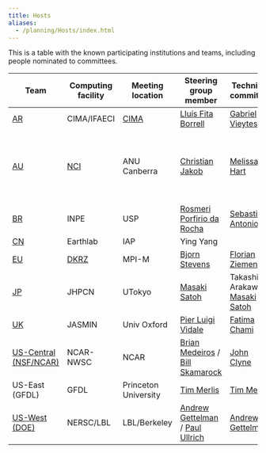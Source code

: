 ```yaml
---
title: Hosts
aliases: 
  - /planning/Hosts/index.html
---
```

This is a table with the known participating institutions and teams, including people nominated to committees.

| Team | Computing facility | Meeting location | Steering group member | Technical committee | Logistics committee | *Associated Project(s)* |
| -------- | -------- | -------- | -------- | -------- | -------- | -------- |
| [AR](https://forms.gle/TSDNpGWY7UnQhr4u5) | CIMA/IFAECI| [CIMA](https://www.cima.fcen.uba.ar/) | [Lluís Fita Borrell](https://orcid.org/0000-0002-6046-4806) | [Gabriel Vieytes](https://www.cima.fcen.uba.ar/ppersonal.php?p=59) | [Lluís Fita Borrell](https://orcid.org/0000-0002-6046-4806)| |
| [AU](https://www.21centuryweather.org.au/graduate-colloquium-wcrp-hackathon/) | [NCI](https://nci.org.au/) | ANU Canberra | [Christian Jakob](https://www.21centuryweather.org.au/profile/christian-jakob) | [Melissa Hart](https://www.21centuryweather.org.au/profile/melissa-hart) | [Melissa Hart](https://www.21centuryweather.org.au/profile/melissa-hart)  | [ARC Centre of Excellence for the Weather of the 21st Century](https://www.21centuryweather.org.au/) |
| [BR](https://hackathonsaopaulo.iag.usp.br) | INPE | USP | [Rosmeri Porfirio da Rocha](https://www.incline.iag.usp.br/membros/detalhes/2.html) | [Sebastião Antonio](https://www.iag.usp.br/node/55044)  | [Rosmeri Porfirio da Rocha](https://www.incline.iag.usp.br/membros/detalhes/2.html) |  |
| [CN](https://earthlab.iap.ac.cn/en/hackathon2025/) | Earthlab | IAP | Ying Yang |  |  |  |
| [EU](https://digital-earths-global-hackathon.github.io/hamburg-node/) | [DKRZ](https://www.dkrz.de/en) | MPI-M | [Bjorn Stevens](https://mpimet.mpg.de/en/staff/bjorn-stevens) | [Florian Ziemen](https://www.dkrz.de/en/about-en/staff/dr-florian-ziemen) | [Heike Konow](https://mpimet.mpg.de/mitarbeiterinnen/heike-konow) | [nextGEMS](https://nextgems-h2020.eu) |
| [JP](https://dpo.aori.u-tokyo.ac.jp/dmmg/ICCP-GSRA/Global-Hackathon_Tokyo.htm) | JHPCN | UTokyo | [Masaki Satoh](https://cesd.aori.u-tokyo.ac.jp/satoh/index.html) | Takashi Arakawa, [Masaki Satoh](https://cesd.aori.u-tokyo.ac.jp/satoh/index.html) | Tomoki Ohno, [Masaki Satoh](https://cesd.aori.u-tokyo.ac.jp/satoh/index.html) | [ICCP-GSRA](https://dpo.aori.u-tokyo.ac.jp/dmmg/ICCP-GSRA/) |
| [UK](https://digital-earths-global-hackathon-uk.github.io/)     | JASMIN     | Univ Oxford | [Pier Luigi Vidale](https://research.reading.ac.uk/meteorology/people/pier-luigi-vidale/)  | [Fatima Chami](https://people.ncas.ac.uk/people/view/372) | [Philip Stier](https://www.physics.ox.ac.uk/our-people/stier)| |
| [US-Central (NSF/NCAR)](https://www.cisl.ucar.edu/events/digital-earths-global-hackathon)  | NCAR-NWSC | NCAR | [Brian Medeiros](https://staff.ucar.edu/users/brianpm) / [Bill Skamarock](https://staff.ucar.edu/users/skamaroc) | [John Clyne](https://www.cisl.ucar.edu/directory/john-clyne) | [Julia Kukulies](https://juliakukulies.github.io/) | 
| US-East (GFDL) | GFDL | Princeton University | [Tim Merlis](https://timothymerlis.com/) | [Tim Merlis](https://timothymerlis.com/) | [Tim Merlis](https://timothymerlis.com/) | [XSHIELD](https://www.gfdl.noaa.gov/shield/) |
| [US-West (DOE)]( https://sites.google.com/lbl.gov/uswest-hackathon/home) | NERSC/LBL | LBL/Berkeley | [Andrew Gettelman](https://www.pnnl.gov/people/andrew-gettelman) / [Paul Ullrich](https://people.llnl.gov/ullrich4) | [Andrew Gettelman](https://www.pnnl.gov/people/andrew-gettelman) | [Paul Ullrich](https://people.llnl.gov/ullrich4) | E3SM ([SCREAM](https://github.com/E3SM-Project/E3SM))  |
